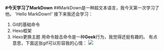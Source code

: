 **#今天学习了MarkDown**
##MarkDown是一种超文本语言，我今天第一次学习了他。
'Hello MarkDown!'
接下来我还会学习：
1. Git的基础命令
1. Hexo框架
1. Hexo更换主题
用命令敲击命令是一种**Geek**行为，我觉得还挺有趣的。
有点意思，下面这张gif可以形容我的心情：
![](https://qgt-style.oss-cn-hangzhou.aliyuncs.com/newcoursep4/g1/g1-2-2/tenor.gif)
